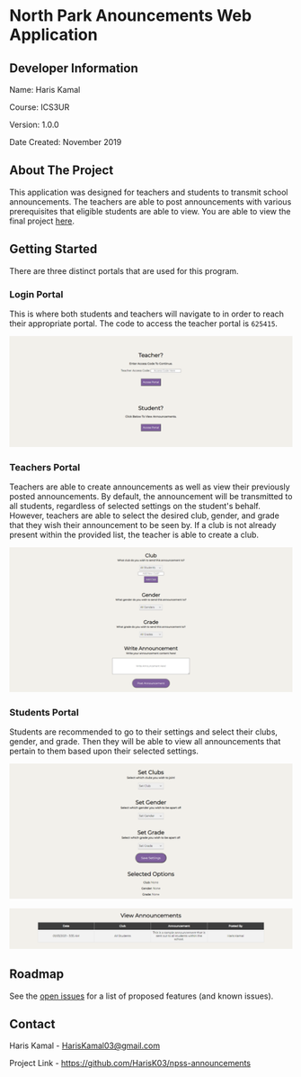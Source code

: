 # North Park Anouncements Web Application

## Developer Information ##

Name: Haris Kamal

Course: ICS3UR

Version: 1.0.0

Date Created: November 2019

## About The Project ##

This application was designed for teachers and students to transmit school announcements. The teachers are able to post announcements with various prerequisites that eligible students are able to view. You are able to view the final project [here](https://harisk03.github.io/npss-announcements/ "NPSS Announcements").

## Getting Started ##

There are three distinct portals that are used for this program.

### Login Portal ###

This is where both students and teachers will navigate to in order to reach their appropriate portal. The code to access the teacher portal is `625415`.

![alt text](https://github.com/HarisK03/npss-announcements/blob/cfde28776256fcd2488a47c073596b881fda4a89/login.png)

### Teachers Portal ###

Teachers are able to create announcements as well as view their previously posted announcements. By default, the announcement will be transmitted to all students, regardless of selected settings on the student's behalf. However, teachers are able to select the desired club, gender, and grade that they wish their announcement to be seen by. If a club is not already present within the provided list, the teacher is able to create a club.

![alt text](https://github.com/HarisK03/npss-announcements/blob/cfde28776256fcd2488a47c073596b881fda4a89/teacher.png)

### Students Portal ###

Students are recommended to go to their settings and select their clubs, gender, and grade. Then they will be able to view all announcements that pertain to them based upon their selected settings.

![alt text](https://github.com/HarisK03/npss-announcements/blob/cfde28776256fcd2488a47c073596b881fda4a89/student.png)

![alt text](https://github.com/HarisK03/npss-announcements/blob/cfde28776256fcd2488a47c073596b881fda4a89/view.png)

## Roadmap ##

See the [open issues](https://github.com/HarisK03/npss-announcements/issues/ "Issues") for a list of proposed features (and known issues).

## Contact ##

Haris Kamal - HarisKamal03@gmail.com

Project Link - https://github.com/HarisK03/npss-announcements
